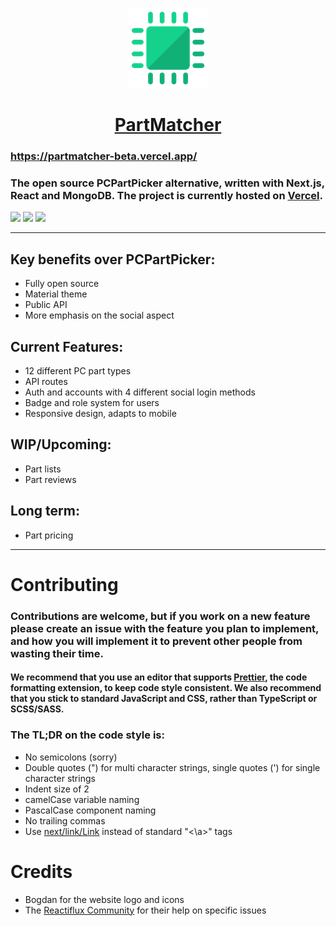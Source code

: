 <a href="https://partmatcher-beta.vercel.app/">
  <p align="center">
    <img src="/public/images/logo128.png" />
    <h1 align="center">PartMatcher</h1>
  </p>
</a>

### https://partmatcher-beta.vercel.app/

### The open source PCPartPicker alternative, written with Next.js, React and MongoDB. The project is currently hosted on [Vercel](https://vercel.com).

<a href="https://discord.com/invite/Qx5y8AvTeu">![](https://shields.io/discord/809900131494789120)</a> <a href="https://www.youtube.com/channel/UC7VVQ0BF4gOLUaeHgs-ixhQ">![](https://shields.io/youtube/channel/subscribers/UC7VVQ0BF4gOLUaeHgs-ixhQ)</a> <a href="https://twitter.com/PartMatcher">![](https://shields.io/twitter/follow/PartMatcher)</a>

---
## Key benefits over PCPartPicker:
- Fully open source
- Material theme
- Public API
- More emphasis on the social aspect

## Current Features:
- 12 different PC part types
- API routes
- Auth and accounts with 4 different social login methods
- Badge and role system for users
- Responsive design, adapts to mobile

## WIP/Upcoming:
- Part lists
- Part reviews

## Long term:
- Part pricing
---
# Contributing

### Contributions are welcome, but if you work on a new feature please create an issue with the feature you plan to implement, and how you will implement it to prevent other people from wasting their time.

#### We recommend that you use an editor that supports [Prettier](https://prettier.io/), the code formatting extension, to keep code style consistent. We also recommend that you stick to standard JavaScript and CSS, rather than TypeScript or SCSS/SASS.

### The TL;DR on the code style is:
- No semicolons (sorry)
- Double quotes (") for multi character strings, single quotes (') for single character strings
- Indent size of 2
- camelCase variable naming
- PascalCase component naming
- No trailing commas
- Use [next/link/Link](https://nextjs.org/docs/api-reference/next/link) instead of standard "<\a>" tags

# Credits
- Bogdan for the website logo and icons
- The [Reactiflux Community](https://discord.gg/ES9ArBBFSU) for their help on specific issues
